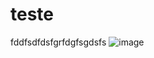 # teste
fddfsdfdsfgrfdgfsgdsfs
![image](https://user-images.githubusercontent.com/84422472/177431126-ff46ef5b-c4ce-481a-8f96-8c39fad3a761.png)
